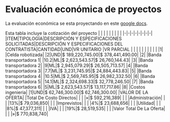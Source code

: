 # Evaluación económica de proyectos

La evaluación económica se esta proyectando en este [google docs](https://docs.google.com/spreadsheets/d/19s-gABycYug0Wh6zzXtUE5XU887PQDZF/edit?usp=sharing&ouid=115768235455485428193&rtpof=true&sd=true).

Esta tabla incluye la cotización del proyecto 
| | | | | | | | |
|-|-|-|-|-|-|-|-|
|ITEM|TIPOLOGÍA|DESCRIPCIÓN Y ESPECIFICACIONES SOLICITADAS|DESCRIPCIÓN Y ESPECIFICACIONES DEL CONTRATISTA|CANTIDAD|UND|VR UNITARIO  |VR PARCIAL |
| | | | | | | | |
|1| |Celda robotizada| |2|UND|$ 189,220,745.00|$ 378,441,490.00|
|2| |Banda transportadora 1| |10.2|ML|$ 2,623,543.57|$ 26,760,144.43|
|3| |Banda transportadora 2| |9|ML|$ 2,945,079.29|$ 26,505,713.57|
|4| |Banda transportadora 3| |7.7|ML|$ 3,231,745.95|$ 24,884,443.83|
|5| |Banda transportadora 4| |10.5|ML|$ 2,569,745.95|$ 26,982,332.50|
|6| |Banda transportadora 5| |14.1|ML|$ 2,324,698.33|$ 32,778,246.50|
|7| |Banda transportadora 6| |5|ML|$ 2,623,543.57|$ 13,117,717.86|
|8| |Costos ingenieria| |1|UND|$ 62,746,300.00|$ 62,746,300.00|
|VALOR DE LA OFERTA| |Total De Costo Directos| | | |»|$ 592,216,389|
| | |Administración| | | |13%|$ 79,036,850|
| | |Imprevistos| | | |4%|$ 23,688,656|
| | |Utilidad| | | |8%|$ 47,377,311|
| | |IVA| | | |19%|$ 28,519,535|
| | |Valor Total De La Oferta| | | |»|$ 770,838,740|
